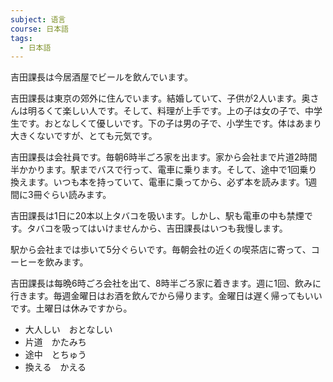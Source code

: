 ```yaml
---
subject: 语言
course: 日本語
tags:
  - 日本語
---
```

吉田課長は今居酒屋でビールを飲んでいます。

吉田課長は東京の郊外に住んでいます。結婚していて、子供が2人います。奥さんは明るくて楽しい人です。そして、料理が上手です。上の子は女の子で、中学生です。おとなしくて優しいです。下の子は男の子で、小学生です。体はあまり大きくないですが、とても元気です。

吉田課長は会社員です。毎朝6時半ごろ家を出ます。家から会社まで片道2時間半かかります。駅までバスで行って、電車に乗ります。そして、途中で1回乗り換えます。いつも本を持っていて、電車に乗ってから、必ず本を読みます。1週間に3冊ぐらい読みます。

吉田課長は1日に20本以上タバコを吸います。しかし、駅も電車の中も禁煙です。タバコを吸ってはいけませんから、吉田課長はいつも我慢します。

駅から会社までは歩いて5分ぐらいです。毎朝会社の近くの喫茶店に寄って、コーヒーを飲みます。

吉田課長は每晩6時ごろ会社を出て、8時半ごろ家に着きます。週に1回、飲みに行きます。毎週金曜日はお酒を飲んでから帰ります。金曜日は遅く帰ってもいいです。土曜日は休みですから。


- 大人しい　おとなしい
- 片道　かたみち
- 途中　とちゅう
- 換える　かえる
